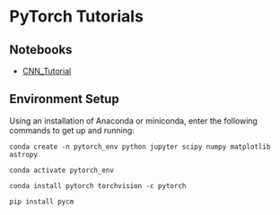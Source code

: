 # PyTorch Tutorials

## Notebooks

- [CNN_Tutorial](https://github.com/rmorgan10/Tutorials/blob/master/PyTorch/CNN_Tutorial.ipynb)

## Environment Setup

Using an installation of Anaconda or miniconda, enter the following commands to get up and running:

`conda create -n pytorch_env python jupyter scipy numpy matplotlib astropy`

`conda activate pytorch_env`

`conda install pytorch torchvision -c pytorch`

`pip install pycm`